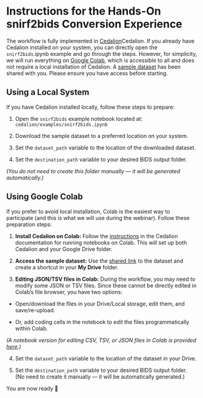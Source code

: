 # Instructions for the Hands-On snirf2bids Conversion Experience


The workflow is fully implemented in [Cedalion](https://doc.ibs.tu-berlin.de/cedalion/doc/dev/)Cedalion. If you already have Cedalion installed on your system, you can directly open the ```snirf2bids```.ipynb example and go through the steps. However, for simplicity, we will run everything on [Google Colab](https://colab.research.google.com/), which is accessible to all and does not require a local installation of Cedalion.
A [sample dataset](https://drive.google.com/drive/folders/1O3LwW-PW4rOWIXVXF-R7j7nRaixViyTV?usp=sharing) has been shared with you. Please ensure you have access before starting.

## Using a Local System
If you have Cedalion installed locally, follow these steps to prepare:

1. Open the ```snirf2bids``` example notebook located at:
 ```cedalion/examples/snirf2bids.ipynb```

2. Download the sample dataset to a preferred location on your system.

3. Set the ```dataset_path``` variable to the location of the downloaded dataset.

4. Set the ```destination_path``` variable to your desired BIDS output folder.

 *(You do not need to create this folder manually — it will be generated automatically.)*
## Using Google Colab
If you prefer to avoid local installation, Colab is the easiest way to participate (and this is what we will use during the webinar). Follow these preparation steps:

1. **Install Cedalion on Colab:**
 Follow the [instructions](https://doc.ibs.tu-berlin.de/cedalion/doc/dev/getting_started/colab_setup.html#) in the Cedalion documentation for running notebooks on Colab. This will set up both Cedalion and your Google Drive folder.

2. **Access the sample dataset:** Use the [shared link](https://drive.google.com/drive/folders/1O3LwW-PW4rOWIXVXF-R7j7nRaixViyTV?usp=sharing) to the dataset and create a shortcut in your **My Drive** folder.

3. **Editing JSON/TSV files in Colab:** During the workflow, you may need to modify some JSON or TSV files. Since these cannot be directly edited in Colab’s file browser, you have two options:

- Open/download the files in your Drive/Local storage, edit them, and save/re-upload.

- Or, add coding cells in the notebook to edit the files programmatically within Colab.

 *(A notebook version for editing CSV, TSV, or JSON files in Colab is provided [here](https://colab.research.google.com/github/shakiba93/snirf2bids-workshop/blob/main/snirf2bids_colab.ipynb).)*

4. Set the ```dataset_path``` variable to the location of the dataset in your Drive.

5. Set the ```destination_path``` variable to your desired BIDS output folder.
(No need to create it manually — it will be automatically generated.)

You are now ready 🙂
